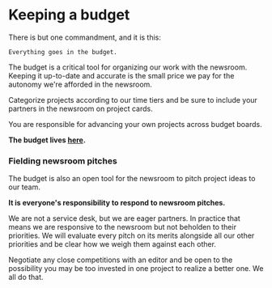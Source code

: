 # Keeping a budget

There is but one commandment, and it is this:

    Everything goes in the budget.


The budget is a critical tool for organizing our work with the newsroom. Keeping it up-to-date and accurate is the small price we pay for the autonomy we're afforded in the newsroom.

Categorize projects according to our time tiers and be sure to include your partners in the newsroom on project cards.

You are responsible for advancing your own projects across budget boards.


**The budget lives [here](https://datalab.politico.com/budget).**


### Fielding newsroom pitches

The budget is also an open tool for the newsroom to pitch project ideas to our team.

**It is everyone's responsibility to respond to newsroom pitches.**

We are not a service desk, but we are eager partners. In practice that means we are responsive to the newsroom but not beholden to their priorities. We will evaluate every pitch on its merits alongside all our other priorities and be clear how we weigh them against each other.

Negotiate any close competitions with an editor and be open to the possibility you may be too invested in one project to realize a better one. We all do that.




